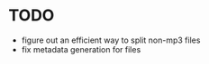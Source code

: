 TODO
====

* figure out an efficient way to split non-mp3 files
* fix metadata generation for files
